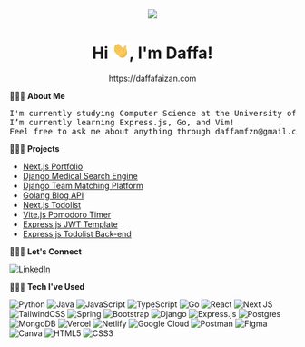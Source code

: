 <div align="center">
 <img src="https://assets.hongkiat.com/uploads/programming-jokes/joke--comic_sleep-cycle.jpg" width="500">
</div>

<h1 align="center">Hi <img src="https://raw.githubusercontent.com/ABSphreak/ABSphreak/master/gifs/Hi.gif" width="30px">, I'm Daffa!</h1>
<p align="center">https://daffafaizan.com</p>

🧑🏻‍🚀 **About Me**

<pre>
I'm currently studying Computer Science at the University of Indonesia<br>I’m currently learning Express.js, Go, and Vim!<br>Feel free to ask me about anything through daffamfzn@gmail.com!<br></pre>

🧑🏻‍🚀 **Projects**

- [Next.js Portfolio](https://daffafaizan.com)
- [Django Medical Search Engine](http://nubengine.annavaws.com)
- [Django Team Matching Platform](https://rpl-a12.et.r.appspot.com/)
- [Golang Blog API](https://github.com/daffafaizan/blog-api)
- [Next.js Todolist](https://todolist.daffafaizan.com)
- [Vite.js Pomodoro Timer](https://pomotimer-by-dmf.netlify.app)
- [Express.js JWT Template](https://github.com/daffafaizan/jwt-express)
- [Express.js Todolist Back-end](https://github.com/daffafaizan/todolist-be)

🧑🏻‍🚀 **Let's Connect**

[![LinkedIn](https://img.shields.io/badge/LinkedIn-%230077B5.svg?logo=linkedin&logoColor=white)](https://linkedin.com/in/daffa-muhammad-faizan)

🧑🏻‍🚀 **Tech I've Used**

![Python](https://img.shields.io/badge/python-3670A0?style=for-the-badge&logo=python&logoColor=ffdd54) ![Java](https://img.shields.io/badge/java-%23ED8B00.svg?style=for-the-badge&logo=java&logoColor=white) ![JavaScript](https://img.shields.io/badge/javascript-%23323330.svg?style=for-the-badge&logo=javascript&logoColor=%23F7DF1E) ![TypeScript](https://img.shields.io/badge/typescript-%23007ACC.svg?style=for-the-badge&logo=typescript&logoColor=white) ![Go](https://img.shields.io/badge/go-%2300ADD8.svg?style=for-the-badge&logo=go&logoColor=white)
![React](https://img.shields.io/badge/react-%2320232a.svg?style=for-the-badge&logo=react&logoColor=%2361DAFB) ![Next JS](https://img.shields.io/badge/Next-black?style=for-the-badge&logo=next.js&logoColor=white) ![TailwindCSS](https://img.shields.io/badge/tailwindcss-%2338B2AC.svg?style=for-the-badge&logo=tailwind-css&logoColor=white)
![Spring](https://img.shields.io/badge/spring-%236DB33F.svg?style=for-the-badge&logo=spring&logoColor=white) ![Bootstrap](https://img.shields.io/badge/bootstrap-%23563D7C.svg?style=for-the-badge&logo=bootstrap&logoColor=white) ![Django](https://img.shields.io/badge/django-%23092E20.svg?style=for-the-badge&logo=django&logoColor=white) ![Express.js](https://img.shields.io/badge/express.js-%23404d59.svg?style=for-the-badge&logo=express&logoColor=%2361DAFB) 
![Postgres](https://img.shields.io/badge/postgres-%23316192.svg?style=for-the-badge&logo=postgresql&logoColor=white) ![MongoDB](https://img.shields.io/badge/MongoDB-%234ea94b.svg?style=for-the-badge&logo=mongodb&logoColor=white) ![Vercel](https://img.shields.io/badge/vercel-%23000000.svg?style=for-the-badge&logo=vercel&logoColor=white) ![Netlify](https://img.shields.io/badge/netlify-%23000000.svg?style=for-the-badge&logo=netlify&logoColor=#00C7B7) ![Google Cloud](https://img.shields.io/badge/GoogleCloud-%234285F4.svg?style=for-the-badge&logo=google-cloud&logoColor=white)
![Postman](https://img.shields.io/badge/Postman-FF6C37?style=for-the-badge&logo=postman&logoColor=white) ![Figma](https://img.shields.io/badge/figma-%23F24E1E.svg?style=for-the-badge&logo=figma&logoColor=white) ![Canva](https://img.shields.io/badge/Canva-%2300C4CC.svg?style=for-the-badge&logo=Canva&logoColor=white)
![HTML5](https://img.shields.io/badge/html5-%23E34F26.svg?style=for-the-badge&logo=html5&logoColor=white) ![CSS3](https://img.shields.io/badge/css3-%231572B6.svg?style=for-the-badge&logo=css3&logoColor=white) 

